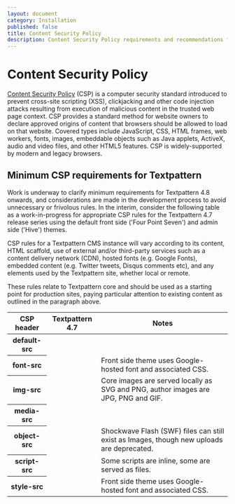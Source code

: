```yaml
---
layout: document
category: Installation
published: false
title: Content Security Policy
description: Content Security Policy requirements and recommendations for Textpattern CMS.
---
```


# Content Security Policy

[Content Security Policy](https://en.wikipedia.org/wiki/Content_Security_Policy) (CSP) is a computer security standard introduced to prevent cross-site scripting (XSS), clickjacking and other code injection attacks resulting from execution of malicious content in the trusted web page context. CSP provides a standard method for website owners to declare approved origins of content that browsers should be allowed to load on that website. Covered types include JavaScript, CSS, HTML frames, web workers, fonts, images, embeddable objects such as Java applets, ActiveX, audio and video files, and other HTML5 features. CSP is widely-supported by modern and legacy browsers.

## Minimum CSP requirements for Textpattern

Work is underway to clarify minimum requirements for Textpattern 4.8 onwards, and considerations are made in the development process to avoid unnecessary or frivolous rules. In the interim, consider the following table as a work-in-progress for appropriate CSP rules for the Textpattern 4.7 release series using the default front side ('Four Point Seven') and admin side ('Hive') themes.

CSP rules for a Textpattern CMS instance will vary according to its content, HTML scaffold, use of external and/or third-party services such as a content delivery network (CDN), hosted fonts (e.g. Google Fonts), embedded content (e.g. Twitter tweets, Disqus comments etc), and any elements used by the Textpattern site, whether local or remote.

These rules relate to Textpattern core and should be used as a starting point for production sites, paying particular attention to existing content as outlined in the paragraph above.

<div class="tabular-data" itemscope itemtype="https://schema.org/Table">
    <table>
        <thead>
            <tr>
                <th scope="col">CSP header</th>
                <th scope="col">Textpattern 4.7</th>
                <th scope="col">Notes</th>
            </tr>
        </thead>
        <tbody>
            <tr>
                <th scope="row">default-src</th>
                <td></td>
                <td></td>
            </tr>
            <tr>
                <th scope="row">font-src</th>
                <td></td>
                <td>Front side theme uses Google-hosted font and associated CSS.</td>
            </tr>
            <tr>
                <th scope="row">img-src</th>
                <td></td>
                <td>Core images are served locally as SVG and PNG, author images are JPG, PNG and GIF.</td>
            </tr>
            <tr>
                <th scope="row">media-src</th>
                <td></td>
                <td></td>
            </tr>
            <tr>
                <th scope="row">object-src</th>
                <td></td>
                <td>Shockwave Flash (SWF) files can still exist as Images, though new uploads are deprecated.</td>
            </tr>
            <tr>
                <th scope="row">script-src</th>
                <td></td>
                <td>Some scripts are inline, some are served as files.</td>
            </tr>
            <tr>
                <th scope="row">style-src</th>
                <td></td>
                <td>Front side theme uses Google-hosted font and associated CSS.</td>
            </tr>
        </tbody>
    </table>
</div>
